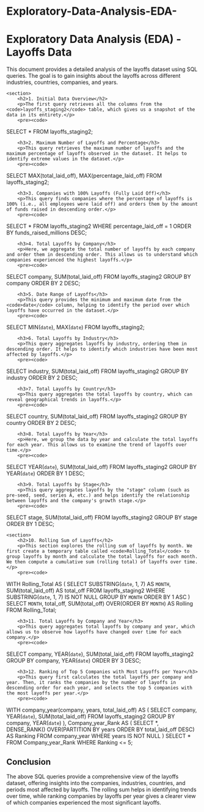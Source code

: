# Exploratory-Data-Analysis-EDA-
 <h1>Exploratory Data Analysis (EDA) - Layoffs Data</h1>
        <p>This document provides a detailed analysis of the layoffs dataset using SQL queries. The goal is to gain insights about the layoffs across different industries, countries, companies, and years.</p>
    </header>

    <section>
        <h2>1. Initial Data Overview</h2>
        <p>The first query retrieves all the columns from the <code>layoffs_staging2</code> table, which gives us a snapshot of the data in its entirety.</p>
        <pre><code>
SELECT * FROM layoffs_staging2;
        </code></pre>

        <h3>2. Maximum Number of Layoffs and Percentage</h3>
        <p>This query retrieves the maximum number of layoffs and the maximum percentage of layoffs observed in the dataset. It helps to identify extreme values in the dataset.</p>
        <pre><code>
SELECT MAX(total_laid_off), MAX(percentage_laid_off)
FROM layoffs_staging2;
        </code></pre>

        <h3>3. Companies with 100% Layoffs (Fully Laid Off)</h3>
        <p>This query finds companies where the percentage of layoffs is 100% (i.e., all employees were laid off) and orders them by the amount of funds raised in descending order.</p>
        <pre><code>
SELECT * 
FROM layoffs_staging2
WHERE percentage_laid_off = 1
ORDER BY funds_raised_millions DESC;
        </code></pre>

        <h3>4. Total Layoffs by Company</h3>
        <p>Here, we aggregate the total number of layoffs by each company and order them in descending order. This allows us to understand which companies experienced the highest layoffs.</p>
        <pre><code>
SELECT company, SUM(total_laid_off)
FROM layoffs_staging2
GROUP BY company
ORDER BY 2 DESC;
        </code></pre>

        <h3>5. Date Range of Layoffs</h3>
        <p>This query provides the minimum and maximum date from the <code>date</code> column, helping to identify the period over which layoffs have occurred in the dataset.</p>
        <pre><code>
SELECT MIN(`date`), MAX(`date`)
FROM layoffs_staging2;
        </code></pre>

        <h3>6. Total Layoffs by Industry</h3>
        <p>This query aggregates layoffs by industry, ordering them in descending order. It helps to identify which industries have been most affected by layoffs.</p>
        <pre><code>
SELECT industry, SUM(total_laid_off)
FROM layoffs_staging2
GROUP BY industry
ORDER BY 2 DESC;
        </code></pre>

        <h3>7. Total Layoffs by Country</h3>
        <p>This query aggregates the total layoffs by country, which can reveal geographical trends in layoffs.</p>
        <pre><code>
SELECT country, SUM(total_laid_off)
FROM layoffs_staging2
GROUP BY country
ORDER BY 2 DESC;
        </code></pre>

        <h3>8. Total Layoffs by Year</h3>
        <p>Here, we group the data by year and calculate the total layoffs for each year. This allows us to examine the trend of layoffs over time.</p>
        <pre><code>
SELECT YEAR(`date`), SUM(total_laid_off)
FROM layoffs_staging2
GROUP BY YEAR(`date`)
ORDER BY 1 DESC;
        </code></pre>

        <h3>9. Total Layoffs by Stage</h3>
        <p>This query aggregates layoffs by the "stage" column (such as pre-seed, seed, series A, etc.) and helps identify the relationship between layoffs and the company's growth stage.</p>
        <pre><code>
SELECT stage, SUM(total_laid_off)
FROM layoffs_staging2
GROUP BY stage
ORDER BY 1 DESC;
        </code></pre>
    </section>

    <section>
        <h2>10. Rolling Sum of Layoffs</h2>
        <p>This section explores the rolling sum of layoffs by month. We first create a temporary table called <code>Rolling_Total</code> to group layoffs by month and calculate the total layoffs for each month. We then compute a cumulative sum (rolling total) of layoffs over time.</p>
        <pre><code>
WITH Rolling_Total AS
(
    SELECT SUBSTRING(`date`, 1, 7) AS `MONTH`, SUM(total_laid_off) AS total_off
    FROM layoffs_staging2
    WHERE SUBSTRING(`date`, 1, 7) IS NOT NULL
    GROUP BY `MONTH`
    ORDER BY 1 ASC
)
SELECT `MONTH`, total_off, SUM(total_off) OVER(ORDER BY `MONTH`) AS Rolling
FROM Rolling_Total;
        </code></pre>

        <h3>11. Total Layoffs by Company and Year</h3>
        <p>This query aggregates total layoffs by company and year, which allows us to observe how layoffs have changed over time for each company.</p>
        <pre><code>
SELECT company, YEAR(`date`), SUM(total_laid_off)
FROM layoffs_staging2
GROUP BY company, YEAR(`date`)
ORDER BY 3 DESC;
        </code></pre>

        <h3>12. Ranking of Top 5 Companies with Most Layoffs per Year</h3>
        <p>This query first calculates the total layoffs per company and year. Then, it ranks the companies by the number of layoffs in descending order for each year, and selects the top 5 companies with the most layoffs per year.</p>
        <pre><code>
WITH company_year(company, years, total_laid_off) AS
(
    SELECT company, YEAR(`date`), SUM(total_laid_off)
    FROM layoffs_staging2
    GROUP BY company, YEAR(`date`)
),
Company_year_Rank AS
(
    SELECT *, DENSE_RANK() OVER(PARTITION BY years ORDER BY total_laid_off DESC) AS Ranking
    FROM company_year
    WHERE years IS NOT NULL
)
SELECT * 
FROM Company_year_Rank
WHERE Ranking <= 5;
        </code></pre>
    </section>
    <h2>Conclusion</h2>
        <p>The above SQL queries provide a comprehensive view of the layoffs dataset, offering insights into the companies, industries, countries, and periods most affected by layoffs. The rolling sum helps in identifying trends over time, while ranking companies by layoffs per year gives a clearer view of which companies experienced the most significant layoffs.</p>
